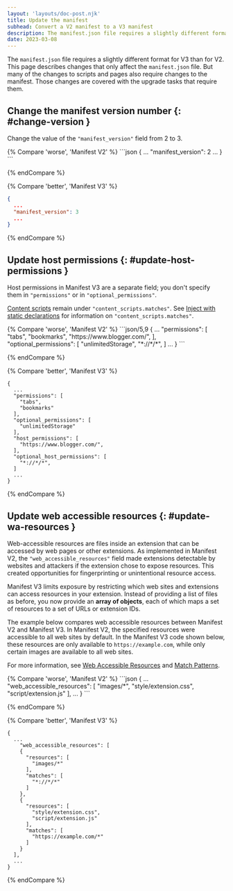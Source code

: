 ```yaml
---
layout: 'layouts/doc-post.njk'
title: Update the manifest
subhead: Convert a V2 manifest to a V3 manifest
description: The manifest.json file requires a slightly different format for V3 than for V2.
date: 2023-03-08
---
```


The `manifest.json` file requires a slightly different format for V3 than for V2. This page describes changes that only affect the `manifest.json` file. But many of the changes to scripts and pages also require changes to the manifest. Those changes are covered with the upgrade tasks that require them.

## Change the manifest version number {: #change-version }

Change the value of the `"manifest_version"` field from 2 to 3.

<div class="switcher">
{% Compare 'worse', 'Manifest V2' %}
```json
{
  ...
  "manifest_version": 2
  ...
}
```

{% endCompare %}

{% Compare 'better', 'Manifest V3' %}
```json
{
  ...
  "manifest_version": 3
  ...
}
```

{% endCompare %}
</div>

## Update host permissions {: #update-host-permissions }

Host permissions in Manifest V3 are a separate field; you don't specify them in `"permissions"` or in `"optional_permissions"`. 

[Content scripts](/docs/extensions/mv3/content_scripts/#static-declarative) remain under `"content_scripts.matches"`. See [Inject with static declarations](/docs/extensions/mv3/content_scripts/#static-declarative) for information on `"content_scripts.matches"`.

<div class="switcher">
{% Compare 'worse', 'Manifest V2' %}
```json/5,9
{
  ...
  "permissions": [
    "tabs",
    "bookmarks",
    "https://www.blogger.com/",
  ],
  "optional_permissions": [
    "unlimitedStorage",
    "*://*/*",
  ]
  ...
}
```

{% endCompare %}

{% Compare 'better', 'Manifest V3' %}
```json/9-14
{
  ...
  "permissions": [
    "tabs",
    "bookmarks"
  ],
  "optional_permissions": [
    "unlimitedStorage"
  ],
  "host_permissions": [
    "https://www.blogger.com/",
  ],
  "optional_host_permissions": [
    "*://*/*",
  ]
  ...
}
```

{% endCompare %}
</div>

## Update web accessible resources {: #update-wa-resources }

Web-accessible resources are files inside an extension that can be accessed by web pages or other extensions. As implemented in Manifest V2, the `"web_accessible_resources"` field made extensions detectable by websites and attackers if the extension chose to expose resources. This created opportunities for fingerprinting or unintentional resource access. 

Manifest V3 limits exposure by restricting which web sites and extensions can access resources in your extension. Instead of providing a list of files as before, you now provide an **array of objects**, each of which maps a set of resources to a set of URLs or extension IDs.

The example below compares web accessible resources between Manifest V2 and Manifest V3. In Manifest V2, the specified resources were accessible to all web sites by default. In the Manifest V3 code shown below, these resources are only available to `https://example.com`, while only certain images are available to all web sites.

For more information, see [Web Accessible Resources](/docs/extensions/mv3/manifest/web_accessible_resources/) and [Match Patterns](/docs/extensions/mv3/match_patterns/).

<div class="switcher">
{% Compare 'worse', 'Manifest V2' %}
```json
{
  ...
  "web_accessible_resources": [
    "images/*",
    "style/extension.css",
    "script/extension.js"
  ],
  ...
}
```

{% endCompare %}

{% Compare 'better', 'Manifest V3' %}
```json/4-7
{
  ...
    "web_accessible_resources": [
    {
      "resources": [
        "images/*"
      ],
      "matches": [
        "*://*/*"
      ]
    },
    {
      "resources": [
        "style/extension.css",
        "script/extension.js"
      ],
      "matches": [
        "https://example.com/*"
      ]
    }
  ],
  ...
}
```

{% endCompare %}
</div>
